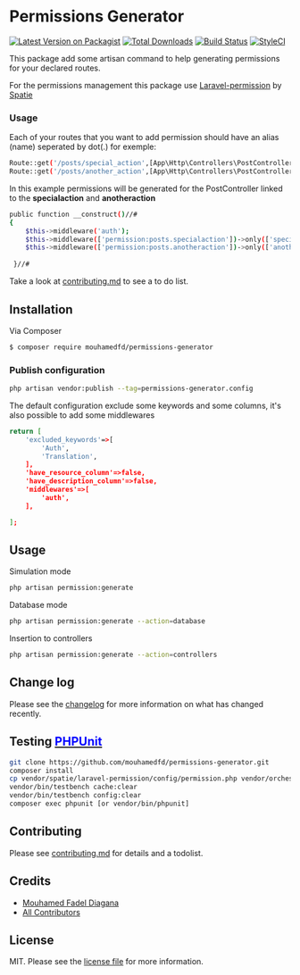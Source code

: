 # Permissions Generator

[![Latest Version on Packagist][ico-version]][link-packagist]
[![Total Downloads][ico-downloads]][link-downloads]
[![Build Status][ico-travis]][link-travis]
[![StyleCI][ico-styleci]][link-styleci]

This package add some artisan command to help generating permissions for your declared routes.

For the permissions management this package use [Laravel-permission](https://github.com/spatie/laravel-permission/tree/main) by [Spatie](https://spatie.be/docs/laravel-permission/v5/introduction)

### Usage
Each of your routes that you want to add permission should have an alias (name) seperated by dot(.) for exemple:


```bash
Route::get('/posts/special_action',[App\Http\Controllers\PostController::class, 'specialaction'])->name('posts.specialaction');
Route::get('/posts/another_action',[App\Http\Controllers\PostController::class, 'anotheraction'])->name('posts.anotheraction');
```
In this example permissions will be generated for the PostController linked to the **specialaction** and **anotheraction**

``` bash
public function __construct()//#
{
    $this->middleware('auth');
    $this->middleware(['permission:posts.specialaction'])->only(['specialaction']);
    $this->middleware(['permission:posts.anotheraction'])->only(['anotheraction']);
        
 }//#

```




Take a look at [contributing.md](contributing.md) to see a to do list.

## Installation

Via Composer

``` bash
$ composer require mouhamedfd/permissions-generator
```
### Publish configuration
```bash
php artisan vendor:publish --tag=permissions-generator.config
```

The default configuration exclude some keywords and some columns, it's also possible to add some middlewares

```bash
return [
    'excluded_keywords'=>[
        'Auth',
        'Translation',
    ],
    'have_resource_column'=>false,
    'have_description_column'=>false,
    'middlewares'=>[
        'auth',
    ],

];
```

## Usage

Simulation mode
```bash
php artisan permission:generate

```
Database mode
```bash
php artisan permission:generate --action=database

```
Insertion to controllers
```bash
php artisan permission:generate --action=controllers

```

## Change log

Please see the [changelog](changelog.md) for more information on what has changed recently.

## Testing [<span style="color: blue">PHPUnit</span>](https://phpunit.de/)

```bash
git clone https://github.com/mouhamedfd/permissions-generator.git
composer install
cp vendor/spatie/laravel-permission/config/permission.php vendor/orchestra/testbench-core/laravel/config/permission.php
vendor/bin/testbench cache:clear
vendor/bin/testbench config:clear
composer exec phpunit [or vendor/bin/phpunit]
```

## Contributing

Please see [contributing.md](contributing.md) for details and a todolist.

<!-- ## Security

If you discover any security related issues, please email mouhamedfd@gmail.com instead of using the issue tracker. -->

## Credits

- [Mouhamed Fadel Diagana][link-author]
- [All Contributors][link-contributors]

## License

MIT. Please see the [license file](license.md) for more information.

[ico-version]: https://img.shields.io/packagist/v/mouhamedfd/permissions-generator.svg?style=flat-square
[ico-downloads]: https://img.shields.io/packagist/dt/mouhamedfd/permissions-generator.svg?style=flat-square
[ico-travis]: https://img.shields.io/travis/mouhamedfd/permissions-generator/master.svg?style=flat-square
[ico-styleci]: https://styleci.io/repos/412280586/shield

[link-packagist]: https://packagist.org/packages/mouhamedfd/permissions-generator
[link-downloads]: https://packagist.org/packages/mouhamedfd/permissions-generator
[link-travis]: https://travis-ci.org/mouhamedfd/permissions-generator
[link-styleci]: https://styleci.io/repos/412280586
[link-author]: https://github.com/mouhamedfd
[link-contributors]: ../../contributors

